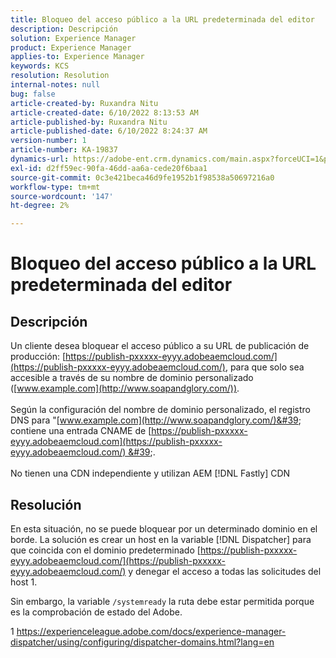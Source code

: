 ```yaml
---
title: Bloqueo del acceso público a la URL predeterminada del editor
description: Descripción
solution: Experience Manager
product: Experience Manager
applies-to: Experience Manager
keywords: KCS
resolution: Resolution
internal-notes: null
bug: false
article-created-by: Ruxandra Nitu
article-created-date: 6/10/2022 8:13:53 AM
article-published-by: Ruxandra Nitu
article-published-date: 6/10/2022 8:24:37 AM
version-number: 1
article-number: KA-19837
dynamics-url: https://adobe-ent.crm.dynamics.com/main.aspx?forceUCI=1&pagetype=entityrecord&etn=knowledgearticle&id=59764c3e-95e8-ec11-bb3c-000d3a3b17fa
exl-id: d2ff59ec-90fa-46dd-aa6a-cede20f6baa1
source-git-commit: 0c3e421beca46d9fe1952b1f98538a50697216a0
workflow-type: tm+mt
source-wordcount: '147'
ht-degree: 2%

---
```


# Bloqueo del acceso público a la URL predeterminada del editor

## Descripción

Un cliente desea bloquear el acceso público a su URL de publicación de producción: [https://publish-pxxxxx-eyyy.adobeaemcloud.com/](https://publish-pxxxxx-eyyy.adobeaemcloud.com/), para que solo sea accesible a través de su nombre de dominio personalizado ([www.example.com](http://www.soapandglory.com/)). <br><br>Según la configuración del nombre de dominio personalizado, el registro DNS para &quot;[www.example.com](http://www.soapandglory.com/)&#39; contiene una entrada CNAME de [https://publish-pxxxxx-eyyy.adobeaemcloud.com](https://publish-pxxxxx-eyyy.adobeaemcloud.com/) &#39;. <br><br>No tienen una CDN independiente y utilizan AEM [!DNL Fastly] CDN

## Resolución


En esta situación, no se puede bloquear por un determinado dominio en el borde.
La solución es crear un host en la variable [!DNL Dispatcher] para que coincida con el dominio predeterminado [https://publish-pxxxxx-eyyy.adobeaemcloud.com/](https://publish-pxxxxx-eyyy.adobeaemcloud.com/) y denegar el acceso a todas las solicitudes del host 1.

Sin embargo, la variable `/systemready` la ruta debe estar permitida porque es la comprobación de estado del Adobe.

1 https://experienceleague.adobe.com/docs/experience-manager-dispatcher/using/configuring/dispatcher-domains.html?lang=en
